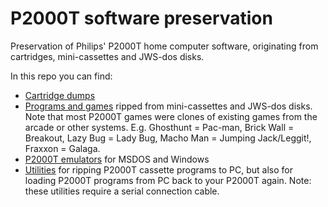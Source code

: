 # P2000T software preservation

Preservation of Philips' P2000T home computer software, originating from cartridges, mini-cassettes and JWS-dos disks.

In this repo you can find:

* [Cartridge dumps](/cartridges/)
* [Programs and games](/tapes/) ripped from mini-cassettes and JWS-dos disks. Note that most P2000T games were clones of existing games from the arcade or other systems. E.g. Ghosthunt = Pac-man, Brick Wall = Breakout, Lazy Bug = Lady Bug, Macho Man = Jumping Jack/Leggit!, Fraxxon = Galaga.
* [P2000T emulators](/emulators/) for MSDOS and Windows
* [Utilities](/utilities/) for ripping P2000T cassette programs to PC, but also for loading P2000T programs from PC back to your P2000T again. Note: these utilities require a serial connection cable.
